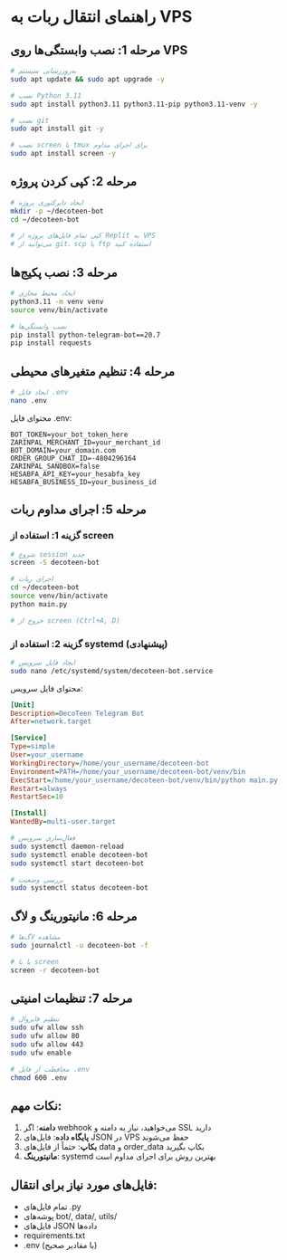 # راهنمای انتقال ربات به VPS

## مرحله 1: نصب وابستگی‌ها روی VPS

```bash
# به‌روزرسانی سیستم
sudo apt update && sudo apt upgrade -y

# نصب Python 3.11
sudo apt install python3.11 python3.11-pip python3.11-venv -y

# نصب git
sudo apt install git -y

# نصب screen یا tmux برای اجرای مداوم
sudo apt install screen -y
```

## مرحله 2: کپی کردن پروژه

```bash
# ایجاد دایرکتوری پروژه
mkdir -p ~/decoteen-bot
cd ~/decoteen-bot

# کپی تمام فایل‌های پروژه از Replit به VPS
# می‌توانید از git، scp یا ftp استفاده کنید
```

## مرحله 3: نصب پکیج‌ها

```bash
# ایجاد محیط مجازی
python3.11 -m venv venv
source venv/bin/activate

# نصب وابستگی‌ها
pip install python-telegram-bot==20.7
pip install requests
```

## مرحله 4: تنظیم متغیرهای محیطی

```bash
# ایجاد فایل .env
nano .env
```

محتوای فایل .env:
```env
BOT_TOKEN=your_bot_token_here
ZARINPAL_MERCHANT_ID=your_merchant_id
BOT_DOMAIN=your_domain.com
ORDER_GROUP_CHAT_ID=-4804296164
ZARINPAL_SANDBOX=false
HESABFA_API_KEY=your_hesabfa_key
HESABFA_BUSINESS_ID=your_business_id
```

## مرحله 5: اجرای مداوم ربات

### گزینه 1: استفاده از screen
```bash
# شروع session جدید
screen -S decoteen-bot

# اجرای ربات
cd ~/decoteen-bot
source venv/bin/activate
python main.py

# خروج از screen (Ctrl+A, D)
```

### گزینه 2: استفاده از systemd (پیشنهادی)
```bash
# ایجاد فایل سرویس
sudo nano /etc/systemd/system/decoteen-bot.service
```

محتوای فایل سرویس:
```ini
[Unit]
Description=DecoTeen Telegram Bot
After=network.target

[Service]
Type=simple
User=your_username
WorkingDirectory=/home/your_username/decoteen-bot
Environment=PATH=/home/your_username/decoteen-bot/venv/bin
ExecStart=/home/your_username/decoteen-bot/venv/bin/python main.py
Restart=always
RestartSec=10

[Install]
WantedBy=multi-user.target
```

```bash
# فعال‌سازی سرویس
sudo systemctl daemon-reload
sudo systemctl enable decoteen-bot
sudo systemctl start decoteen-bot

# بررسی وضعیت
sudo systemctl status decoteen-bot
```

## مرحله 6: مانیتورینگ و لاگ

```bash
# مشاهده لاگ‌ها
sudo journalctl -u decoteen-bot -f

# یا با screen
screen -r decoteen-bot
```

## مرحله 7: تنظیمات امنیتی

```bash
# تنظیم فایروال
sudo ufw allow ssh
sudo ufw allow 80
sudo ufw allow 443
sudo ufw enable

# محافظت از فایل .env
chmod 600 .env
```

## نکات مهم:

1. **دامنه**: اگر webhook می‌خواهید، نیاز به دامنه و SSL دارید
2. **پایگاه داده**: فایل‌های JSON در VPS حفظ می‌شوند
3. **بکاپ**: حتماً از فایل‌های data و order_data بکاپ بگیرید
4. **مانیتورینگ**: systemd بهترین روش برای اجرای مداوم است

## فایل‌های مورد نیاز برای انتقال:
- تمام فایل‌های .py
- پوشه‌های bot/, data/, utils/
- فایل‌های JSON داده‌ها
- requirements.txt
- .env (با مقادیر صحیح)